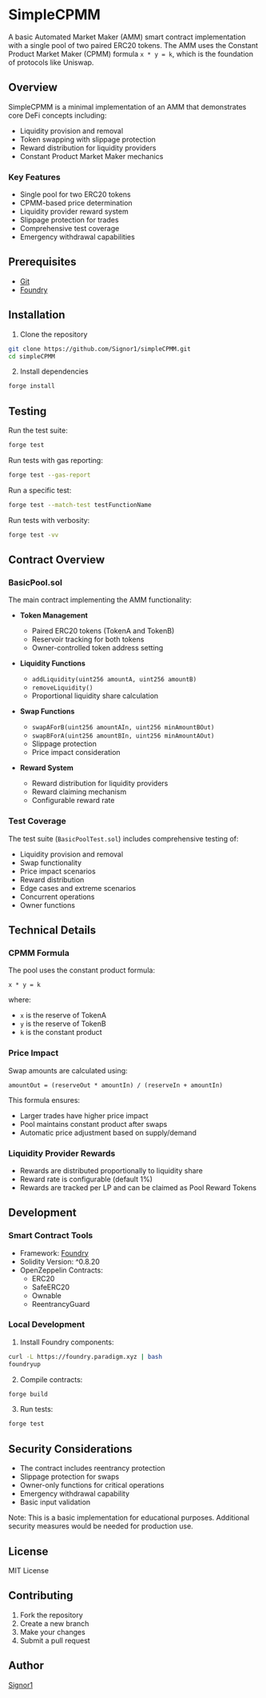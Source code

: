 # SimpleCPMM

A basic Automated Market Maker (AMM) smart contract implementation with a single pool of two paired ERC20 tokens. The AMM uses the Constant Product Market Maker (CPMM) formula `x * y = k`, which is the foundation of protocols like Uniswap.

## Overview

SimpleCPMM is a minimal implementation of an AMM that demonstrates core DeFi concepts including:
- Liquidity provision and removal
- Token swapping with slippage protection
- Reward distribution for liquidity providers
- Constant Product Market Maker mechanics

### Key Features

- Single pool for two ERC20 tokens
- CPMM-based price determination
- Liquidity provider reward system
- Slippage protection for trades
- Comprehensive test coverage
- Emergency withdrawal capabilities

## Prerequisites

- [Git](https://git-scm.com/)
- [Foundry](https://book.getfoundry.sh/getting-started/installation)

## Installation

1. Clone the repository
```bash
git clone https://github.com/Signor1/simpleCPMM.git
cd simpleCPMM
```

2. Install dependencies
```bash
forge install
```

## Testing

Run the test suite:
```bash
forge test
```

Run tests with gas reporting:
```bash
forge test --gas-report
```

Run a specific test:
```bash
forge test --match-test testFunctionName
```

Run tests with verbosity:
```bash
forge test -vv
```

## Contract Overview

### BasicPool.sol

The main contract implementing the AMM functionality:

- **Token Management**
  - Paired ERC20 tokens (TokenA and TokenB)
  - Reservoir tracking for both tokens
  - Owner-controlled token address setting

- **Liquidity Functions**
  - `addLiquidity(uint256 amountA, uint256 amountB)`
  - `removeLiquidity()`
  - Proportional liquidity share calculation

- **Swap Functions**
  - `swapAForB(uint256 amountAIn, uint256 minAmountBOut)`
  - `swapBForA(uint256 amountBIn, uint256 minAmountAOut)`
  - Slippage protection
  - Price impact consideration

- **Reward System**
  - Reward distribution for liquidity providers
  - Reward claiming mechanism
  - Configurable reward rate

### Test Coverage

The test suite (`BasicPoolTest.sol`) includes comprehensive testing of:
- Liquidity provision and removal
- Swap functionality
- Price impact scenarios
- Reward distribution
- Edge cases and extreme scenarios
- Concurrent operations
- Owner functions

## Technical Details

### CPMM Formula

The pool uses the constant product formula:
```
x * y = k
```
where:
- `x` is the reserve of TokenA
- `y` is the reserve of TokenB
- `k` is the constant product

### Price Impact

Swap amounts are calculated using:
```
amountOut = (reserveOut * amountIn) / (reserveIn + amountIn)
```

This formula ensures:
- Larger trades have higher price impact
- Pool maintains constant product after swaps
- Automatic price adjustment based on supply/demand

### Liquidity Provider Rewards

- Rewards are distributed proportionally to liquidity share
- Reward rate is configurable (default 1%)
- Rewards are tracked per LP and can be claimed as Pool Reward Tokens

## Development

### Smart Contract Tools

- Framework: [Foundry](https://book.getfoundry.sh/)
- Solidity Version: ^0.8.20
- OpenZeppelin Contracts:
  - ERC20
  - SafeERC20
  - Ownable
  - ReentrancyGuard

### Local Development

1. Install Foundry components:
```bash
curl -L https://foundry.paradigm.xyz | bash
foundryup
```

2. Compile contracts:
```bash
forge build
```

3. Run tests:
```bash
forge test
```

## Security Considerations

- The contract includes reentrancy protection
- Slippage protection for swaps
- Owner-only functions for critical operations
- Emergency withdrawal capability
- Basic input validation

Note: This is a basic implementation for educational purposes. Additional security measures would be needed for production use.

## License

MIT License

## Contributing

1. Fork the repository
2. Create a new branch
3. Make your changes
4. Submit a pull request

## Author

[Signor1](https://github.com/Signor1)
